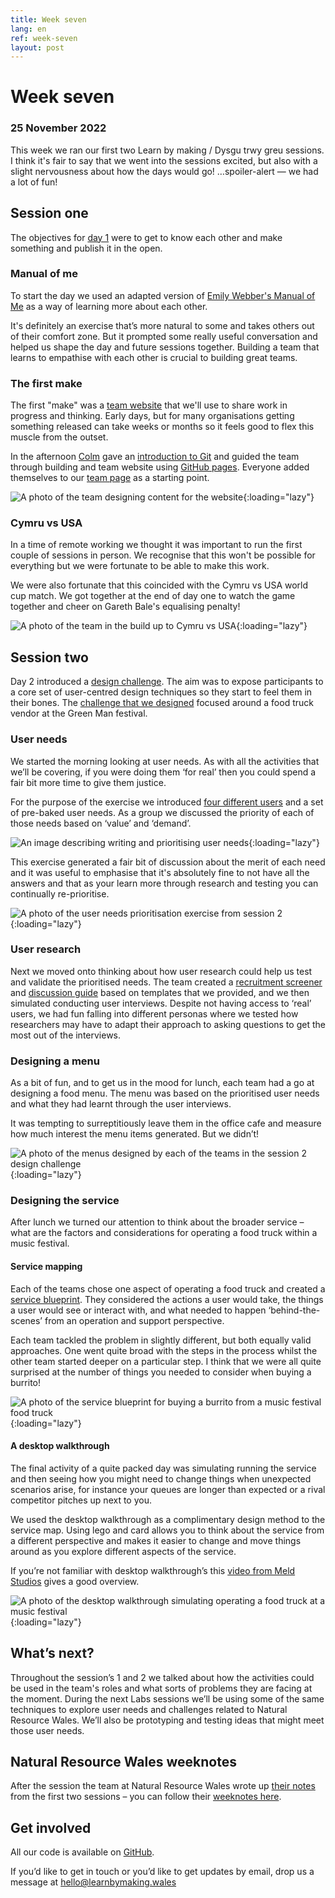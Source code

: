 ```yaml
---
title: Week seven
lang: en
ref: week-seven
layout: post
---
```


# Week seven
### 25 November 2022

This week we ran our first two Learn by making / Dysgu trwy greu sessions. I think it's fair to say that we went into the sessions excited, but also with a slight nervousness about how the days would go! …spoiler-alert — we had a lot of fun!

## Session one

The objectives for [day 1](https://learnbymaking.wales/en/the-labs/session/one.html) were to get to know each other and make something and publish it in the open.

### Manual of me

To start the day we used an adapted version of [Emily Webber's Manual of Me](https://emilywebber.co.uk/the-team-manual-a-exercise-to-help-build-empathy-in-teams/) as a way of learning more about each other. 

It's definitely an exercise that’s more natural to some and takes others out of their comfort zone. But it prompted some really useful conversation and helped us shape the day and future sessions together. Building a team that learns to empathise with each other is crucial to building great teams.

### The first make

The first "make" was a [team website](https://nrw-lab.github.io/en/) that we'll use to share work in progress and thinking. Early days, but for many organisations getting something released can take weeks or months so it feels good to flex this muscle from the outset.

In the afternoon [Colm](https://twitter.com/ColmBritton) gave an [introduction to Git](https://learnbymaking.wales/en/resource/what-is-git.html) and guided the team through building and team website using [GitHub pages](https://pages.github.com/).  Everyone added themselves to our [team page](https://nrw-lab.github.io/en/team/) as a starting point.

![A photo of the team designing content for the website](/assets/images/designing-principles.jpeg){:loading="lazy"}

### Cymru vs USA
In a time of remote working we thought it was important to run the first couple of sessions in person. We recognise that this won't be possible for everything but we were fortunate to be able to make this work.

We were also fortunate that this coincided with the Cymru vs USA world cup match. We got together at the end of day one to watch the game together and cheer on Gareth Bale's equalising penalty!

![A photo of the team in the build up to Cymru vs USA](/assets/images/cymru-vs-usa.jpeg){:loading="lazy"}

## Session two

Day 2 introduced a [design challenge](https://learnbymaking.wales/en/the-labs/session/two.html). The aim was to expose participants to a core set of user-centred design techniques so they start to feel them in their bones.  The [challenge that we designed](https://learnbymaking.wales/en/resource/design-challenge.html) focused around a food truck vendor at the Green Man festival.

### User needs

We started the morning looking at user needs. As with all the activities that we’ll be covering, if you were doing them ‘for real’ then you could spend a fair bit more time to give them justice.

For the purpose of the exercise we introduced [four different users](https://learnbymaking.wales/en/resource/design-challenge.html#stories-from-attendees) and a set of pre-baked user needs. As a group we discussed the priority of each of those needs based on ‘value’ and ‘demand’.

![An image describing writing and prioritising user needs](/assets/images/prioritising-user-needs.png){:loading="lazy"}

This exercise generated a fair bit of discussion about the merit of each need and it was useful to emphasise that it's absolutely fine to not have all the answers and that as your learn more through research and testing you can continually re-prioritise.

![A photo of the user needs prioritisation exercise from session 2](/assets/images/user-needs-prioritised.jpeg){:loading="lazy"}

### User research

Next we moved onto thinking about how user research could help us test and validate the prioritised needs. The team created a [recruitment screener](https://digitalpublicservices.sharepoint.com/:w:/g/ucd/EQ-F7h5mSFhAvg3s_wOeBx8BbPVCrsLUytnUXrfPzjoptA?rtime=-wbdpUTO2kg) and [discussion guide](https://digitalpublicservices-my.sharepoint.com/:w:/g/personal/gabi_mitchem-evans_digitalpublicservices_gov_wales/EW8eV7OIQQpJhl65MJbrsckBy4UK0B9hAx4VRINeHYghnw?e=C5y4eT) based on templates that we provided, and we then simulated conducting user interviews. Despite not having access to ‘real’ users, we had fun falling into different personas where we tested how researchers may have to adapt their approach to asking questions to get the most out of the interviews.

### Designing a menu
As a bit of fun, and to get us in the mood for lunch, each team had a go at designing a food menu. The menu was based on the prioritised user needs and what they had learnt through the user interviews.

It was tempting to surreptitiously leave them in the office cafe and measure how much interest the menu items generated. But we didn’t!

![A photo of the menus designed by each of the teams in the session 2 design challenge](/assets/images/minimal-viable-menus.jpeg){:loading="lazy"}

### Designing the service
After lunch we turned our attention to think about the broader service – what are the factors and considerations for operating a food truck within a music festival.

#### Service mapping
Each of the teams chose one aspect of operating a food truck and created a [service blueprint](https://learnbymaking.wales/en/resource/a-basic-service-blueprint-template.png). They considered the actions a user would take, the things a user would see or interact with, and what needed to happen ‘behind-the-scenes’ from an operation and support perspective.

Each team tackled the problem in slightly different, but both equally valid approaches. One went quite broad with the steps in the process whilst the other team started deeper on a particular step. I think that we were all quite surprised at the number of things you needed to consider when buying a burrito! 

![A photo of the service blueprint for buying a burrito from a music festival food truck](/assets/images/mapping-a-service.png){:loading="lazy"}

#### A desktop walkthrough
The final activity of a quite packed day was simulating running the service and then seeing how you might need to change things when unexpected scenarios arise, for instance your queues are longer than expected or a rival competitor pitches up next to you.

We used the desktop walkthrough as a complimentary design method to the service map. Using lego and card allows you to think about the service from a different perspective and makes it easier to change and move things around as you explore different aspects of the service. 

If you’re not familiar with desktop walkthrough’s this [video from Meld Studios](https://vimeo.com/139672066) gives a good overview.

![A photo of the desktop walkthrough simulating operating a food truck at a music festival](/assets/images/desktop-walkthrough-2.jpeg){:loading="lazy"}

## What’s next?

Throughout the session’s 1 and 2 we talked about how the activities could be used in the team's roles and what sorts of problems they are facing at the moment. During the next Labs sessions we’ll be using some of the same techniques to explore user needs and challenges related to Natural Resource Wales. We’ll also be prototyping and testing ideas that might meet those user needs.

## Natural Resource Wales weeknotes

After the session the team at Natural Resource Wales wrote up [their notes](https://nrw-lab.github.io/en/updates/2022/11/24/week-notes.html) from the first two sessions – you can follow their [weeknotes here](https://nrw-lab.github.io/en/updates/).

## Get involved

All our code is available on [GitHub](https://github.com/orgs/learnbymakingwales/repositories).

If you’d like to get in touch or you’d like to get updates by email, drop us a message at [hello@learnbymaking.wales](mailTo:hello@learnbymaking.wales)




